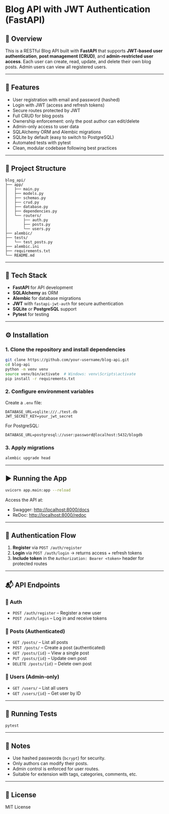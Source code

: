 # Blog API with JWT Authentication (FastAPI)

## 📌 Overview

This is a RESTful Blog API built with **FastAPI** that supports **JWT-based user authentication**, **post management (CRUD)**, and **admin-restricted user access**. Each user can create, read, update, and delete their own blog posts. Admin users can view all registered users.

---

## 🚀 Features

- User registration with email and password (hashed)
- Login with JWT (access and refresh tokens)
- Secure routes protected by JWT
- Full CRUD for blog posts
- Ownership enforcement: only the post author can edit/delete
- Admin-only access to user data
- SQLAlchemy ORM and Alembic migrations
- SQLite by default (easy to switch to PostgreSQL)
- Automated tests with pytest
- Clean, modular codebase following best practices

---

## 📁 Project Structure

```
blog_api/
├── app/
│   ├── main.py
│   ├── models.py
│   ├── schemas.py
│   ├── crud.py
│   ├── database.py
│   ├── dependencies.py
│   └── routers/
│       ├── auth.py
│       ├── posts.py
│       └── users.py
├── alembic/
├── tests/
│   └── test_posts.py
├── alembic.ini
├── requirements.txt
└── README.md
```

---

## 🧪 Tech Stack

- **FastAPI** for API development
- **SQLAlchemy** as ORM
- **Alembic** for database migrations
- **JWT** with `fastapi-jwt-auth` for secure authentication
- **SQLite** or **PostgreSQL** support
- **Pytest** for testing

---

## ⚙️ Installation

### 1. Clone the repository and install dependencies

```bash
git clone https://github.com/your-username/blog-api.git
cd blog-api
python -m venv venv
source venv/bin/activate  # Windows: venv\Scripts\activate
pip install -r requirements.txt
```

### 2. Configure environment variables

Create a `.env` file:

```
DATABASE_URL=sqlite:///./test.db
JWT_SECRET_KEY=your_jwt_secret
```

For PostgreSQL:

```
DATABASE_URL=postgresql://user:password@localhost:5432/blogdb
```

### 3. Apply migrations

```bash
alembic upgrade head
```

---

## ▶️ Running the App

```bash
uvicorn app.main:app --reload
```

Access the API at:

- Swagger: [http://localhost:8000/docs](http://localhost:8000/docs)
- ReDoc: [http://localhost:8000/redoc](http://localhost:8000/redoc)

---

## 🔐 Authentication Flow

1. **Register** via `POST /auth/register`
2. **Login** via `POST /auth/login` → returns access + refresh tokens
3. **Include token** in the `Authorization: Bearer <token>` header for protected routes

---

## 📬 API Endpoints

### 🔐 Auth
- `POST /auth/register` – Register a new user
- `POST /auth/login` – Log in and receive tokens

### 📝 Posts (Authenticated)
- `GET /posts/` – List all posts
- `POST /posts/` – Create a post (authenticated)
- `GET /posts/{id}` – View a single post
- `PUT /posts/{id}` – Update own post
- `DELETE /posts/{id}` – Delete own post

### 👤 Users (Admin-only)
- `GET /users/` – List all users
- `GET /users/{id}` – Get user by ID

---

## 🧪 Running Tests

```bash
pytest
```

---

## 🧠 Notes

- Use hashed passwords (`bcrypt`) for security.
- Only authors can modify their posts.
- Admin control is enforced for user routes.
- Suitable for extension with tags, categories, comments, etc.

---

## 📄 License

MIT License
